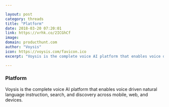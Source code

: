 ```yaml
---

layout: post
category: threads
title: "Platform"
date: 2018-03-20 07:20:01
link: https://vrhk.co/2ICGhCf
image: 
domain: producthunt.com
author: "Voysis"
icon: https://voysis.com/favicon.ico
excerpt: "Voysis is the complete voice AI platform that enables voice driven natural language instruction, search, and discovery across mobile, web, and devices."

---
```


### Platform

Voysis is the complete voice AI platform that enables voice driven natural language instruction, search, and discovery across mobile, web, and devices.